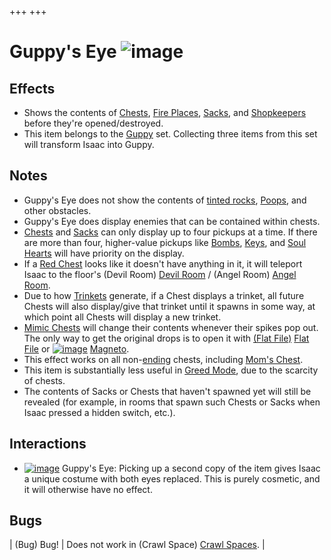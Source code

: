 +++
+++

 # Guppy's Eye ![image](/image/Guppy%27s_Eye.png) 

Effects
---------


* Shows the contents of [Chests](/wiki/Chests "Chests"), [Fire Places](/wiki/Fire_Places "Fire Places"), [Sacks](/wiki/Sacks "Sacks"), and [Shopkeepers](/wiki/Shopkeeper "Shopkeeper") before they're opened/destroyed.
* This item belongs to the [Guppy](/wiki/Guppy "Guppy") set. Collecting three items from this set will transform Isaac into Guppy.


Notes
-------


* Guppy's Eye does not show the contents of [tinted rocks](/wiki/Tinted_rock "Tinted rock"), [Poops](/wiki/Poops "Poops"), and other obstacles.
* Guppy's Eye does display enemies that can be contained within chests.
* [Chests](/wiki/Chest "Chest") and [Sacks](/wiki/Sack "Sack") can only display up to four pickups at a time. If there are more than four, higher-value pickups like [Bombs](/wiki/Bombs "Bombs"), [Keys](/wiki/Keys "Keys"), and [Soul Hearts](/wiki/Soul_Hearts "Soul Hearts") will have priority on the display.
* If a [Red Chest](/wiki/Red_Chest "Red Chest") looks like it doesn't have anything in it, it will teleport Isaac to the floor's (Devil Room) [Devil Room](/wiki/Devil_Room "Devil Room") / (Angel Room) [Angel Room](/wiki/Angel_Room "Angel Room").
* Due to how [Trinkets](/wiki/Trinkets "Trinkets") generate, if a Chest displays a trinket, all future Chests will also display/give that trinket until it spawns in some way, at which point all Chests will display a new trinket.
* [Mimic Chests](/wiki/Mimic_Chest "Mimic Chest") will change their contents whenever their spikes pop out. The only way to get the original drops is to open it with [(Flat File)](/wiki/Flat_File "Flat File") [Flat File](/wiki/Flat_File "Flat File") or [![image](/image/Magneto.png)](/wiki/Magneto "Magneto") [Magneto](/wiki/Magneto "Magneto").
* This effect works on all non-[ending](/wiki/Ending "Ending") chests, including [Mom's Chest](/wiki/Mom%27s_Chest "Mom's Chest").
* This item is substantially less useful in [Greed Mode](/wiki/Greed_Mode "Greed Mode"), due to the scarcity of chests.
* The contents of Sacks or Chests that haven't spawned yet will still be revealed (for example, in rooms that spawn such Chests or Sacks when Isaac pressed a hidden switch, etc.).


Interactions
--------------


* [![image](/image/Guppy%27s_Eye.png)](/wiki/Guppy%27s_Eye "Guppy's Eye") Guppy's Eye: Picking up a second copy of the item gives Isaac a unique costume with both eyes replaced. This is purely cosmetic, and it will otherwise have no effect.


Bugs
------




| (Bug) Bug!
 | Does not work in (Crawl Space) [Crawl Spaces](/wiki/Crawl_Space "Crawl Space").
 |


